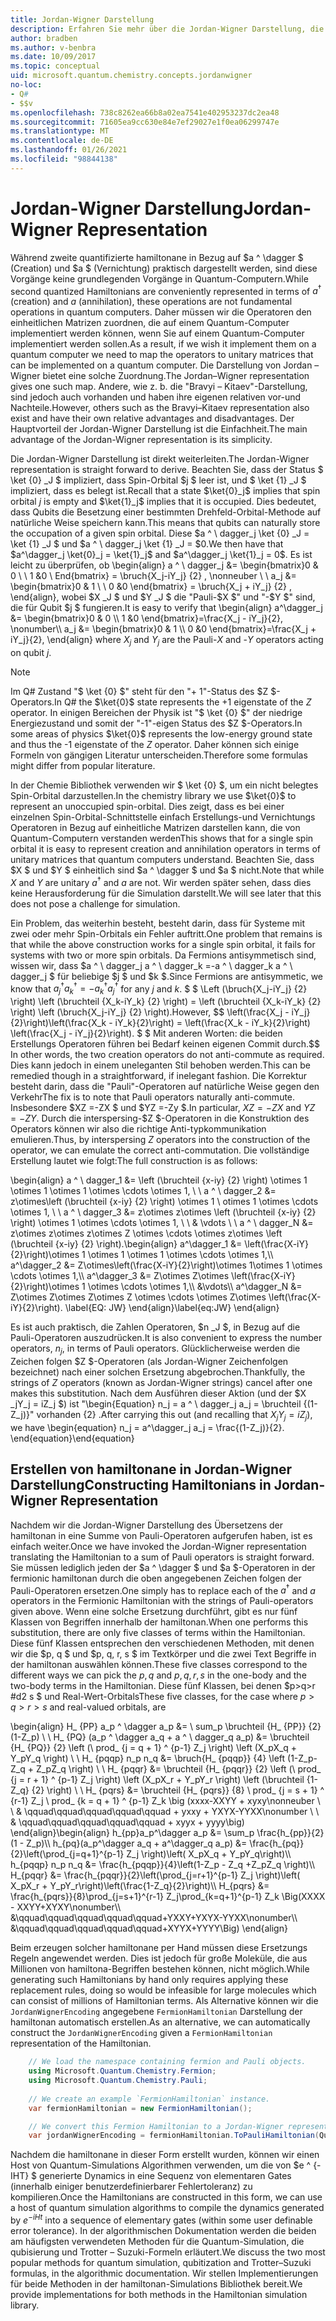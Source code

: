 ```yaml
---
title: Jordan-Wigner Darstellung
description: Erfahren Sie mehr über die Jordan-Wigner Darstellung, die hamiltonan-Operatoren einheitlichen Matrizen zuordnet, die auf einem Quantum-Computer leichter implementiert werden können.
author: bradben
ms.author: v-benbra
ms.date: 10/09/2017
ms.topic: conceptual
uid: microsoft.quantum.chemistry.concepts.jordanwigner
no-loc:
- Q#
- $$v
ms.openlocfilehash: 738c8262ea66b8a02ea7541e402953237dc2ea48
ms.sourcegitcommit: 71605ea9cc630e84e7ef29027e1f0ea06299747e
ms.translationtype: MT
ms.contentlocale: de-DE
ms.lasthandoff: 01/26/2021
ms.locfileid: "98844138"
---
```

# <a name="jordan-wigner-representation"></a><span data-ttu-id="3a9eb-103">Jordan-Wigner Darstellung</span><span class="sxs-lookup"><span data-stu-id="3a9eb-103">Jordan-Wigner Representation</span></span>

<span data-ttu-id="3a9eb-104">Während zweite quantifizierte hamiltonane in Bezug auf $a ^ \dagger $ (Creation) und $a $ (Vernichtung) praktisch dargestellt werden, sind diese Vorgänge keine grundlegenden Vorgänge in Quantum-Computern.</span><span class="sxs-lookup"><span data-stu-id="3a9eb-104">While second quantized Hamiltonians are conveniently represented in terms of $a^\dagger$ (creation) and $a$ (annihilation), these operations are not fundamental operations in quantum computers.</span></span>
<span data-ttu-id="3a9eb-105">Daher müssen wir die Operatoren den einheitlichen Matrizen zuordnen, die auf einem Quantum-Computer implementiert werden können, wenn Sie auf einem Quantum-Computer implementiert werden sollen.</span><span class="sxs-lookup"><span data-stu-id="3a9eb-105">As a result, if we wish it implement them on a quantum computer we need to map the operators to unitary matrices that can be implemented on a quantum computer.</span></span>
<span data-ttu-id="3a9eb-106">Die Darstellung von Jordan – Wigner bietet eine solche Zuordnung.</span><span class="sxs-lookup"><span data-stu-id="3a9eb-106">The Jordan–Wigner representation gives one such map.</span></span>
<span data-ttu-id="3a9eb-107">Andere, wie z. b. die "Bravyi – Kitaev"-Darstellung, sind jedoch auch vorhanden und haben ihre eigenen relativen vor-und Nachteile.</span><span class="sxs-lookup"><span data-stu-id="3a9eb-107">However, others such as the Bravyi–Kitaev representation also exist and have their own relative advantages and disadvantages.</span></span>
<span data-ttu-id="3a9eb-108">Der Hauptvorteil der Jordan-Wigner Darstellung ist die Einfachheit.</span><span class="sxs-lookup"><span data-stu-id="3a9eb-108">The main advantage of the Jordan-Wigner representation is its simplicity.</span></span>

<span data-ttu-id="3a9eb-109">Die Jordan-Wigner Darstellung ist direkt weiterleiten.</span><span class="sxs-lookup"><span data-stu-id="3a9eb-109">The Jordan-Wigner representation is straight forward to derive.</span></span>
<span data-ttu-id="3a9eb-110">Beachten Sie, dass der Status $ \ket {0} _J $ impliziert, dass Spin-Orbital $j $ leer ist, und $ \ket {1} _J $ impliziert, dass es belegt ist.</span><span class="sxs-lookup"><span data-stu-id="3a9eb-110">Recall that a state $\ket{0}_j$ implies that spin orbital $j$ is empty and $\ket{1}_j$ implies that it is occupied.</span></span>
<span data-ttu-id="3a9eb-111">Dies bedeutet, dass Qubits die Besetzung einer bestimmten Drehfeld-Orbital-Methode auf natürliche Weise speichern kann.</span><span class="sxs-lookup"><span data-stu-id="3a9eb-111">This means that qubits can naturally store the occupation of a given spin orbital.</span></span>
<span data-ttu-id="3a9eb-112">Diese $a ^ \ dagger_j \ket {0} _J = \ket {1} _J $ und $a ^ \ dagger_j \ket {1} _J = $0.</span><span class="sxs-lookup"><span data-stu-id="3a9eb-112">We then have that $a^\dagger_j \ket{0}_j = \ket{1}_j$ and $a^\dagger_j \ket{1}_j = 0$.</span></span>
<span data-ttu-id="3a9eb-113">Es ist leicht zu überprüfen, ob \begin{align} a ^ \ dagger_j &= \begin{bmatrix}0 & 0 \\ \ 1 &0 \ End{bmatrix} = \bruch{X_j-iY_j} {2} , \nonneuber \\ \\ a_j &= \begin{bmatrix}0 & 1 \\ \ 0 &0 \end{bmatrix} = \bruch{X_j + iY_j} {2} , \end{align}, wobei $X _J $ und $Y _J $ die "Pauli-$X $" und "-$Y $" sind, die für Qubit $j $ fungieren.</span><span class="sxs-lookup"><span data-stu-id="3a9eb-113">It is easy to verify that \begin{align} a^\dagger_j &= \begin{bmatrix}0 & 0 \\\ 1 &0 \end{bmatrix}=\frac{X_j - iY_j}{2}, \nonumber\\\\ a_j &= \begin{bmatrix}0 & 1 \\\ 0 &0 \end{bmatrix}=\frac{X_j + iY_j}{2}, \end{align} where $X_j$ and $Y_j$ are the Pauli-$X$ and -$Y$ operators acting on qubit $j$.</span></span>

>[!NOTE]
> <span data-ttu-id="3a9eb-114">Im Q# Zustand "$ \ket {0} $" steht für den "+ 1"-Status des $Z $-Operators.</span><span class="sxs-lookup"><span data-stu-id="3a9eb-114">In Q# the $\ket{0}$ state represents the +1 eigenstate of the $Z$ operator.</span></span> <span data-ttu-id="3a9eb-115">In einigen Bereichen der Physik ist "$ \ket {0} $" der niedrige Energiezustand und somit der "-1"-eigen Status des $Z $-Operators.</span><span class="sxs-lookup"><span data-stu-id="3a9eb-115">In some areas of physics $\ket{0}$ represents the low-energy ground state and thus the -1 eigenstate of the $Z$ operator.</span></span> <span data-ttu-id="3a9eb-116">Daher können sich einige Formeln von gängigen Literatur unterscheiden.</span><span class="sxs-lookup"><span data-stu-id="3a9eb-116">Therefore some formulas might differ from popular literature.</span></span>

<span data-ttu-id="3a9eb-117">In der Chemie Bibliothek verwenden wir $ \ket {0} $, um ein nicht belegtes Spin-Orbital darzustellen.</span><span class="sxs-lookup"><span data-stu-id="3a9eb-117">In the chemistry library we use $\ket{0}$ to represent an unoccupied spin-orbital.</span></span>
<span data-ttu-id="3a9eb-118">Dies zeigt, dass es bei einer einzelnen Spin-Orbital-Schnittstelle einfach Erstellungs-und Vernichtungs Operatoren in Bezug auf einheitliche Matrizen darstellen kann, die von Quantum-Computern verstanden werden</span><span class="sxs-lookup"><span data-stu-id="3a9eb-118">This shows that for a single spin orbital it is easy to represent creation and annihilation operators in terms of unitary matrices that quantum computers understand.</span></span>
<span data-ttu-id="3a9eb-119">Beachten Sie, dass $X $ und $Y $ einheitlich sind $a ^ \dagger $ und $a $ nicht.</span><span class="sxs-lookup"><span data-stu-id="3a9eb-119">Note that while $X$ and $Y$ are unitary $a^\dagger$ and $a$ are not.</span></span>
<span data-ttu-id="3a9eb-120">Wir werden später sehen, dass dies keine Herausforderung für die Simulation darstellt.</span><span class="sxs-lookup"><span data-stu-id="3a9eb-120">We will see later that this does not pose a challenge for simulation.</span></span>

<span data-ttu-id="3a9eb-121">Ein Problem, das weiterhin besteht, besteht darin, dass für Systeme mit zwei oder mehr Spin-Orbitals ein Fehler auftritt.</span><span class="sxs-lookup"><span data-stu-id="3a9eb-121">One problem that remains is that while the above construction works for a single spin orbital, it fails for systems with two or more spin orbitals.</span></span>
<span data-ttu-id="3a9eb-122">Da Fermions antisymmetisch sind, wissen wir, dass $a ^ \ dagger_j a ^ \ dagger_k =-a ^ \ dagger_k a ^ \ dagger_j $ für beliebige $j $ und $k $.</span><span class="sxs-lookup"><span data-stu-id="3a9eb-122">Since Fermions are antisymmetic, we know that $a^\dagger_j a^\dagger_k = - a^\dagger_k a^\dagger_j$ for any $j$ and $k$.</span></span>
<span data-ttu-id="3a9eb-123">$ $ \Left (\bruch{X_j-iY_j} {2} \right) \left (\bruchteil {X_k-iY_k} {2} \right) = \left (\bruchteil {X_k-iY_k} {2} \right) \left (\bruch{X_j-iY_j} {2} \right).</span><span class="sxs-lookup"><span data-stu-id="3a9eb-123">However, $$ \left(\frac{X_j - iY_j}{2}\right)\left(\frac{X_k - iY_k}{2}\right) = \left(\frac{X_k - iY_k}{2}\right) \left(\frac{X_j - iY_j}{2}\right).</span></span>
<span data-ttu-id="3a9eb-124">$ $ Mit anderen Worten: die beiden Erstellungs Operatoren führen bei Bedarf keinen eigenen Commit durch.</span><span class="sxs-lookup"><span data-stu-id="3a9eb-124">$$ In other words, the two creation operators do not anti-commute as required.</span></span>
<span data-ttu-id="3a9eb-125">Dies kann jedoch in einem uneleganten Stil behoben werden.</span><span class="sxs-lookup"><span data-stu-id="3a9eb-125">This can be remedied though in a straightforward, if inelegant fashion.</span></span>
<span data-ttu-id="3a9eb-126">Die Korrektur besteht darin, dass die "Pauli"-Operatoren auf natürliche Weise gegen den Verkehr</span><span class="sxs-lookup"><span data-stu-id="3a9eb-126">The fix is to note that Pauli operators naturally anti-commute.</span></span>
<span data-ttu-id="3a9eb-127">Insbesondere $XZ =-ZX $ und $YZ =-Zy $.</span><span class="sxs-lookup"><span data-stu-id="3a9eb-127">In particular, $XZ = -ZX$ and $YZ=-ZY$.</span></span>
<span data-ttu-id="3a9eb-128">Durch die interspersing-$Z $-Operatoren in die Konstruktion des Operators können wir also die richtige Anti-typkommunikation emulieren.</span><span class="sxs-lookup"><span data-stu-id="3a9eb-128">Thus, by interspersing $Z$ operators into the construction of the operator, we can emulate the correct anti-commutation.</span></span>
<span data-ttu-id="3a9eb-129">Die vollständige Erstellung lautet wie folgt:</span><span class="sxs-lookup"><span data-stu-id="3a9eb-129">The full construction is as follows:</span></span> 

<span data-ttu-id="3a9eb-130">\begin{align} a ^ \ dagger_1 &= \left (\bruchteil {x-iy} {2} \right) \otimes 1 \otimes 1 \otimes 1 \otimes \cdots \otimes 1, \\ \\ a ^ \ dagger_2 &= z\otimes\left (\bruchteil {x-iy} {2} \right) \otimes 1 \ otimes 1 \otimes \cdots \otimes 1, \\ \\ a ^ \ dagger_3 &= z\otimes z\otimes \left (\bruchteil {x-iy} {2} \right) \otimes 1 \otimes \cdots \otimes 1, \\ \\ & \vdots \\ \\ a ^ \ dagger_N &= z\otimes z\otimes z\otimes Z \otimes \cdots \otimes z\otimes \left (\bruchteil {x-iy} {2} \right).</span><span class="sxs-lookup"><span data-stu-id="3a9eb-130">\begin{align} a^\dagger_1 &= \left(\frac{X-iY}{2}\right)\otimes 1 \otimes 1 \otimes 1 \otimes \cdots \otimes 1,\\\\ a^\dagger_2 &= Z\otimes\left(\frac{X-iY}{2}\right)\otimes 1\otimes 1 \otimes \cdots \otimes 1,\\\\ a^\dagger_3 &= Z\otimes Z\otimes \left(\frac{X-iY}{2}\right)\otimes 1 \otimes \cdots \otimes 1,\\\\ &\vdots\\\\ a^\dagger_N &= Z\otimes Z\otimes Z\otimes Z \otimes \cdots \otimes Z\otimes \left(\frac{X-iY}{2}\right).</span></span> <span data-ttu-id="3a9eb-131">\label{EQ: JW} \end{align}</span><span class="sxs-lookup"><span data-stu-id="3a9eb-131">\label{eq:JW} \end{align}</span></span>

<span data-ttu-id="3a9eb-132">Es ist auch praktisch, die Zahlen Operatoren, $n _J $, in Bezug auf die Pauli-Operatoren auszudrücken.</span><span class="sxs-lookup"><span data-stu-id="3a9eb-132">It is also convenient to express the number operators, $n_j$, in terms of Pauli operators.</span></span>
<span data-ttu-id="3a9eb-133">Glücklicherweise werden die Zeichen folgen $Z $-Operatoren (als Jordan-Wigner Zeichenfolgen bezeichnet) nach einer solchen Ersetzung abgebrochen.</span><span class="sxs-lookup"><span data-stu-id="3a9eb-133">Thankfully, the strings of $Z$ operators (known as Jordan-Wigner strings) cancel after one makes this substitution.</span></span>
<span data-ttu-id="3a9eb-134">Nach dem Ausführen dieser Aktion (und der $X _jY_j = iZ_j $) ist "\begin{Equation} n_j = a ^ \ dagger_j a_j = \bruchteil {(1-Z_j)}" vorhanden {2} .</span><span class="sxs-lookup"><span data-stu-id="3a9eb-134">After carrying this out (and recalling that $X_jY_j=iZ_j$), we have \begin{equation} n_j = a^\dagger_j a_j = \frac{(1-Z_j)}{2}.</span></span>
<span data-ttu-id="3a9eb-135">\end{equation}</span><span class="sxs-lookup"><span data-stu-id="3a9eb-135">\end{equation}</span></span>


## <a name="constructing-hamiltonians-in-jordan-wigner-representation"></a><span data-ttu-id="3a9eb-136">Erstellen von hamiltonane in Jordan-Wigner Darstellung</span><span class="sxs-lookup"><span data-stu-id="3a9eb-136">Constructing Hamiltonians in Jordan-Wigner Representation</span></span>

<span data-ttu-id="3a9eb-137">Nachdem wir die Jordan-Wigner Darstellung des Übersetzens der hamiltonan in eine Summe von Pauli-Operatoren aufgerufen haben, ist es einfach weiter.</span><span class="sxs-lookup"><span data-stu-id="3a9eb-137">Once we have invoked the Jordan-Wigner representation translating the Hamiltonian to a sum of Pauli operators is straight forward.</span></span>
<span data-ttu-id="3a9eb-138">Sie müssen lediglich jeden der $a ^ \dagger $ und $a $-Operatoren in der fermionic hamiltonan durch die oben angegebenen Zeichen folgen der Pauli-Operatoren ersetzen.</span><span class="sxs-lookup"><span data-stu-id="3a9eb-138">One simply has to replace each of the $a^\dagger$ and $a$ operators in the Fermionic Hamiltonian with the strings of Pauli-operators given above.</span></span>
<span data-ttu-id="3a9eb-139">Wenn eine solche Ersetzung durchführt, gibt es nur fünf Klassen von Begriffen innerhalb der hamiltonan.</span><span class="sxs-lookup"><span data-stu-id="3a9eb-139">When one performs this substitution, there are only five classes of terms within the Hamiltonian.</span></span>
<span data-ttu-id="3a9eb-140">Diese fünf Klassen entsprechen den verschiedenen Methoden, mit denen wir die $p, q $ und $p, q, r, s $ im Textkörper und die zwei Text Begriffe in der hamiltonan auswählen können.</span><span class="sxs-lookup"><span data-stu-id="3a9eb-140">These five classes correspond to the different ways we can pick the $p,q$ and $p,q,r,s$ in the one-body and the two-body terms in the Hamiltonian.</span></span>
<span data-ttu-id="3a9eb-141">Diese fünf Klassen, bei denen $p>q>r #d2 s $ und Real-Wert-Orbitals</span><span class="sxs-lookup"><span data-stu-id="3a9eb-141">These five classes, for the case where $p>q>r>s$ and real-valued orbitals, are</span></span>

<span data-ttu-id="3a9eb-142">\begin{align} H_ {PP} a_p ^ \dagger a_p &= \ sum_p \bruchteil {H_ {PP}} {2} (1-Z_p) \\ \\ H_ {PQ} (a_p ^ \dagger a_q + a ^ \ dagger_q a_p) &= \bruchteil {H_ {PQ}} {2} \left (\ prod_ {j = q + 1} ^ {p-1} Z_j \right) \left (X_pX_q + Y_pY_q \right) \\ \\ H_ {pqqp} n_p n_q &= \bruch{H_ {pqqp}} {4} \left (1-Z_p-Z_q + Z_pZ_q \right) \\ \\ H_ {pqqr} &= \bruchteil {H_ {pqqr}} {2} \left (\ prod_ {j = r + 1} ^ {p-1} Z_j \right) \left (X_pX_r + Y_pY_r \right) \left (\bruchteil {1-Z_q} {2} \right) \\ \\ H_ {pqrs} &= \bruchteil {H_ {pqrs}} {8} \ prod_ {j = s + 1} ^ {r-1} Z_j \ prod_ {k = q + 1} ^ {p-1} Z_k \big (xxxx-XXYY + xyxy\nonneuber \\ \\ & \qquad\qquad\qquad\qquad\qquad + yxxy + YXYX-YYXX\nonumber \\ \\ & \qquad\qquad\qquad\qquad\qquad + xyyx + yyyy\big) \end{align}</span><span class="sxs-lookup"><span data-stu-id="3a9eb-142">\begin{align} h_{pp}a_p^\dagger a_p &= \sum_p \frac{h_{pp}}{2}(1 - Z_p)\\\\ h_{pq}(a_p^\dagger a_q + a^\dagger_q a_p) &= \frac{h_{pq}}{2}\left(\prod_{j=q+1}^{p-1} Z_j \right)\left( X_pX_q + Y_pY_q\right)\\\\ h_{pqqp} n_p n_q &=  \frac{h_{pqqp}}{4}\left(1-Z_p - Z_q +Z_pZ_q \right)\\\\ H_{pqqr} &= \frac{h_{pqqr}}{2}\left(\prod_{j=r+1}^{p-1} Z_j \right)\left( X_pX_r + Y_pY_r\right)\left(\frac{1-Z_q}{2}\right)\\\\ H_{pqrs} &= \frac{h_{pqrs}}{8}\prod_{j=s+1}^{r-1} Z_j\prod_{k=q+1}^{p-1} Z_k \Big(XXXX - XXYY+XYXY\nonumber\\\\ &\qquad\qquad\qquad\qquad\qquad+YXXY+YXYX-YYXX\nonumber\\\\ &\qquad\qquad\qquad\qquad\qquad+XYYX+YYYY\Big) \end{align}</span></span>

<span data-ttu-id="3a9eb-143">Beim erzeugen solcher hamiltonane per Hand müssen diese Ersetzungs Regeln angewendet werden. Dies ist jedoch für große Moleküle, die aus Millionen von hamiltona-Begriffen bestehen können, nicht möglich.</span><span class="sxs-lookup"><span data-stu-id="3a9eb-143">While generating such Hamiltonians by hand only requires applying these replacement rules, doing so would be infeasible for large molecules which can consist of millions of Hamiltonian terms.</span></span>
<span data-ttu-id="3a9eb-144">Als Alternative können wir die `JordanWignerEncoding` angegebene `FermionHamiltonian` Darstellung der hamiltonan automatisch erstellen.</span><span class="sxs-lookup"><span data-stu-id="3a9eb-144">As an alternative, we can automatically construct the `JordanWignerEncoding` given a `FermionHamiltonian` representation of the Hamiltonian.</span></span>

```csharp
    // We load the namespace containing fermion and Pauli objects. 
    using Microsoft.Quantum.Chemistry.Fermion;
    using Microsoft.Quantum.Chemistry.Pauli;
    
    // We create an example `FermionHamiltonian` instance.
    var fermionHamiltonian = new FermionHamiltonian();

    // We convert this Fermion Hamiltonian to a Jordan-Wigner representation.
    var jordanWignerEncoding = fermionHamiltonian.ToPauliHamiltonian(QubitEncoding.JordanWigner);
```

<span data-ttu-id="3a9eb-145">Nachdem die hamiltonane in dieser Form erstellt wurden, können wir einen Host von Quantum-Simulations Algorithmen verwenden, um die von $e ^ {-IHT} $ generierte Dynamics in eine Sequenz von elementaren Gates (innerhalb einiger benutzerdefinierbarer Fehlertoleranz) zu kompilieren.</span><span class="sxs-lookup"><span data-stu-id="3a9eb-145">Once the Hamiltonians are constructed in this form, we can use a host of quantum simulation algorithms to compile the dynamics generated by $e^{-iHt}$ into a sequence of elementary gates (within some user definable error tolerance).</span></span>
<span data-ttu-id="3a9eb-146">In der algorithmischen Dokumentation werden die beiden am häufigsten verwendeten Methoden für die Quantum-Simulation, die qubisierung und Trotter – Suzuki-Formeln erläutert.</span><span class="sxs-lookup"><span data-stu-id="3a9eb-146">We discuss the two most popular methods for quantum simulation, qubitization and Trotter–Suzuki formulas, in the algorithmic documentation.</span></span> <span data-ttu-id="3a9eb-147">Wir stellen Implementierungen für beide Methoden in der hamiltonan-Simulations Bibliothek bereit.</span><span class="sxs-lookup"><span data-stu-id="3a9eb-147">We provide implementations for both methods in the Hamiltonian simulation library.</span></span>
